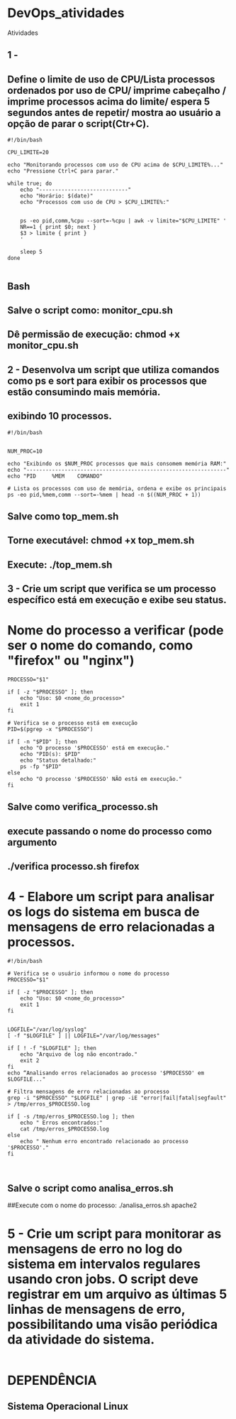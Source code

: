 # DevOps_atividades
Atividades

## 1 - 

## Define o limite de uso de CPU/Lista processos ordenados por uso de CPU/ imprime cabeçalho / imprime processos acima do limite/ espera 5 segundos antes de repetir/ mostra ao usuário a opção de parar o script(Ctr+C).
```
#!/bin/bash

CPU_LIMITE=20

echo "Monitorando processos com uso de CPU acima de $CPU_LIMITE%..."
echo "Pressione Ctrl+C para parar."

while true; do
    echo "----------------------------"
    echo "Horário: $(date)"
    echo "Processos com uso de CPU > $CPU_LIMITE%:"
    
   
    ps -eo pid,comm,%cpu --sort=-%cpu | awk -v limite="$CPU_LIMITE" '
    NR==1 { print $0; next }  
    $3 > limite { print }     
    '

    sleep 5 
done


```
## Bash
## Salve o script como: monitor_cpu.sh
## Dê permissão de execução: chmod +x monitor_cpu.sh
##


## 2 - Desenvolva um script que utiliza comandos como ps e sort para exibir os processos que estão consumindo mais memória.
## exibindo 10 processos.
```
#!/bin/bash


NUM_PROC=10

echo "Exibindo os $NUM_PROC processos que mais consomem memória RAM:"
echo "---------------------------------------------------------------"
echo "PID     %MEM    COMANDO"

# Lista os processos com uso de memória, ordena e exibe os principais
ps -eo pid,%mem,comm --sort=-%mem | head -n $((NUM_PROC + 1))

```
## Salve como top_mem.sh
## Torne executável: chmod +x top_mem.sh
## Execute: ./top_mem.sh
##

## 3 - Crie um script que verifica se um processo específico está em execução e exibe seu status.
# Nome do processo a verificar (pode ser o nome do comando, como "firefox" ou "nginx")
```
PROCESSO="$1"

if [ -z "$PROCESSO" ]; then
    echo "Uso: $0 <nome_do_processo>"
    exit 1
fi

# Verifica se o processo está em execução
PID=$(pgrep -x "$PROCESSO")

if [ -n "$PID" ]; then
    echo "O processo '$PROCESSO' está em execução."
    echo "PID(s): $PID"
    echo "Status detalhado:"
    ps -fp "$PID"
else
    echo "O processo '$PROCESSO' NÃO está em execução."
fi
```
## Salve como verifica_processo.sh
## execute passando o nome do processo como argumento 
## ./verifica processo.sh firefox
##

# 4 - Elabore um script para analisar os logs do sistema em busca de mensagens de erro relacionadas a processos.
```
#!/bin/bash

# Verifica se o usuário informou o nome do processo
PROCESSO="$1"

if [ -z "$PROCESSO" ]; then
    echo "Uso: $0 <nome_do_processo>"
    exit 1
fi


LOGFILE="/var/log/syslog"
[ -f "$LOGFILE" ] || LOGFILE="/var/log/messages"

if [ ! -f "$LOGFILE" ]; then
    echo "Arquivo de log não encontrado."
    exit 2
fi
echo “Analisando erros relacionados ao processo '$PROCESSO' em $LOGFILE..."

# Filtra mensagens de erro relacionadas ao processo
grep -i "$PROCESSO" "$LOGFILE" | grep -iE "error|fail|fatal|segfault" > /tmp/erros_$PROCESSO.log

if [ -s /tmp/erros_$PROCESSO.log ]; then
    echo " Erros encontrados:"
    cat /tmp/erros_$PROCESSO.log
else
    echo " Nenhum erro encontrado relacionado ao processo '$PROCESSO'."
fi



```
## Salve o script como analisa_erros.sh
##Execute com o nome do processo: ./analisa_erros.sh apache2

# 5 - Crie um script para monitorar as mensagens de erro no log do sistema em intervalos regulares usando cron jobs. O script deve registrar em um arquivo as últimas 5 linhas de mensagens de erro, possibilitando uma visão periódica da atividade do sistema.
```

```


# DEPENDÊNCIA
## Sistema Operacional Linux
